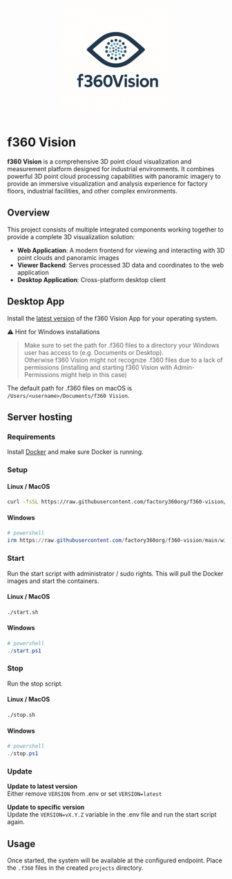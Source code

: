 <div align="center">
	<img src="docs/logo.png" alt="Factory360 Logo" />
</div>

# f360 Vision

**f360 Vision** is a comprehensive 3D point cloud visualization and measurement platform designed for industrial environments. It combines powerful 3D point cloud processing capabilities with panoramic imagery to provide an immersive visualization and analysis experience for factory floors, industrial facilities, and other complex environments.

## Overview

This project consists of multiple integrated components working together to provide a complete 3D visualization solution:

- **Web Application**: A modern frontend for viewing and interacting with 3D point clouds and panoramic images
- **Viewer Backend**: Serves processed 3D data and coordinates to the web application
- **Desktop Application**: Cross-platform desktop client

## Desktop App

Install the [latest version](https://github.com/factory360org/f360-vision/releases/latest) of the f360 Vision App for your operating system.

⚠️ Hint for Windows installations
> Make sure to set the path for .f360 files to a directory your Windows user has access to (e.g. Documents or Desktop).  
> Otherwise f360 Vision might not recognize .f360 files due to a lack of permissions (installing and starting f360 Vision with Admin-Permissions might help in this case)

The default path for .f360 files on macOS is `/Users/<username>/Documents/f360 Vision`.

## Server hosting

### Requirements

Install [Docker](https://www.docker.com/) and make sure Docker is running.

### Setup

#### Linux / MacOS

```sh
curl -fsSL https://raw.githubusercontent.com/factory360org/f360-vision/main/unix/install.sh | bash
```

#### Windows

```powershell
# powershell
irm https://raw.githubusercontent.com/factory360org/f360-vision/main/winos/install.ps1 | iex
```

### Start

Run the start script with administrator / sudo rights. This will pull the Docker images and start the containers.

#### Linux / MacOS

```sh
./start.sh
```

#### Windows

```powershell
# powershell
./start.ps1
```

### Stop

Run the stop script.

#### Linux / MacOS

```sh
./stop.sh
```

#### Windows

```powershell
# powershell
./stop.ps1
```

### Update

**Update to latest version**  
Either remove `VERSION` from .env or set `VERSION=latest`

**Update to specific version**  
Update the `VERSION=vX.Y.Z` variable in the .env file and run the start script again.

## Usage

Once started, the system will be available at the configured endpoint.
Place the `.f360` files in the created `projects` directory.
